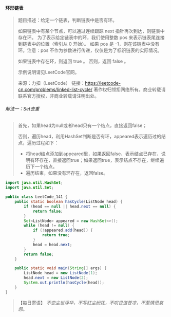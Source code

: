 #### 环形链表

> 题目描述：给定一个链表，判断链表中是否有环。
>
> 如果链表中有某个节点，可以通过连续跟踪 next 指针再次到达，则链表中存在环。 为了表示给定链表中的环，我们使用整数 pos 来表示链表尾连接到链表中的位置（索引从 0 开始）。 如果 pos 是 -1，则在该链表中没有环。注意：pos 不作为参数进行传递，仅仅是为了标识链表的实际情况。
>
> 如果链表中存在环，则返回 true 。 否则，返回 false 。
>
> 示例说明请见LeetCode官网。
>
> 来源：力扣（LeetCode）
> 链接：https://leetcode-cn.com/problems/linked-list-cycle/
> 著作权归领扣网络所有。商业转载请联系官方授权，非商业转载请注明出处。

###### 解法一：Set去重

> 首先，如果head为null或者head只有一个结点，直接返回false；
>
> 否则，遍历head，利用HashSet判断是否有环，appeared表示遍历过的结点，遍历过程如下：
>
> - 将head结点添加到appeared里，如果返回false，表示结点已存在，说明有环存在，直接返回true；如果返回true，表示结点不存在，继续遍历下一个结点。
> - 遍历结束，如果没有环存在，返回false。

```java
import java.util.HashSet;
import java.util.Set;

public class LeetCode_141 {
    public static boolean hasCycle(ListNode head) {
        if (head == null || head.next == null) {
            return false;
        }
        Set<ListNode> appeared = new HashSet<>();
        while (head != null) {
            if (!appeared.add(head)) {
                return true;
            }
            head = head.next;
        }
        return false;
    }

    public static void main(String[] args) {
        ListNode head = new ListNode(1);
        head.next = new ListNode(2);
        System.out.println(hasCycle(head));
    }
}
```

> 【每日寄语】 *不恋尘世浮华，不写红尘纷扰，不叹世道苍凉，不惹情思哀怨。* 

